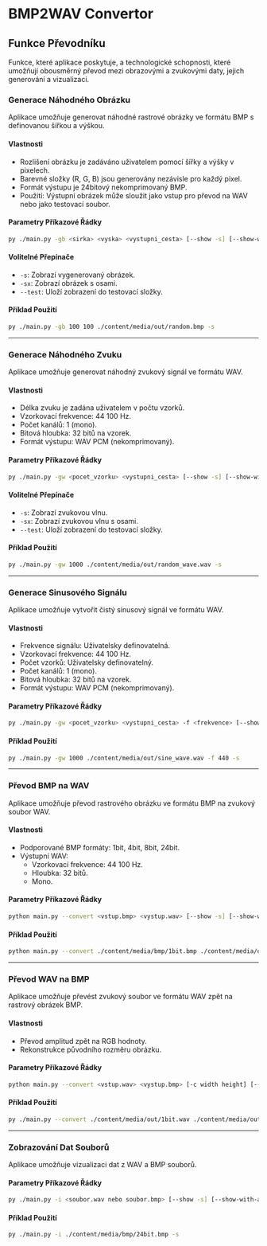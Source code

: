 # BMP2WAV Convertor

## Funkce Převodníku

Funkce, které aplikace poskytuje, a technologické schopnosti, které umožňují obousměrný převod mezi obrazovými a zvukovými daty, jejich generování a vizualizaci.

### Generace Náhodného Obrázku

Aplikace umožňuje generovat náhodné rastrové obrázky ve formátu BMP s definovanou šířkou a výškou.

#### Vlastnosti
- Rozlišení obrázku je zadáváno uživatelem pomocí šířky a výšky v pixelech.
- Barevné složky (R, G, B) jsou generovány nezávisle pro každý pixel.
- Formát výstupu je 24bitový nekomprimovaný BMP.
- Použití: Výstupní obrázek může sloužit jako vstup pro převod na WAV nebo jako testovací soubor.

#### Parametry Příkazové Řádky
```bash
py ./main.py -gb <sirka> <vyska> <vystupni_cesta> [--show -s] [--show-with-axes -sx] [--test]
```

#### Volitelné Přepínače
- `-s`: Zobrazí vygenerovaný obrázek.
- `-sx`: Zobrazí obrázek s osami.
- `--test`: Uloží zobrazení do testovací složky.

#### Příklad Použití
```bash
py ./main.py -gb 100 100 ./content/media/out/random.bmp -s
```

---

### Generace Náhodného Zvuku

Aplikace umožňuje generovat náhodný zvukový signál ve formátu WAV.

#### Vlastnosti
- Délka zvuku je zadána uživatelem v počtu vzorků.
- Vzorkovací frekvence: 44 100 Hz.
- Počet kanálů: 1 (mono).
- Bitová hloubka: 32 bitů na vzorek.
- Formát výstupu: WAV PCM (nekomprimovaný).

#### Parametry Příkazové Řádky
```bash
py ./main.py -gw <pocet_vzorku> <vystupni_cesta> [--show -s] [--show-with-axes -sx] [--test]
```

#### Volitelné Přepínače
- `-s`: Zobrazí zvukovou vlnu.
- `-sx`: Zobrazí zvukovou vlnu s osami.
- `--test`: Uloží zobrazení do testovací složky.

#### Příklad Použití
```bash
py ./main.py -gw 1000 ./content/media/out/random_wave.wav -s
```

---

### Generace Sinusového Signálu

Aplikace umožňuje vytvořit čistý sinusový signál ve formátu WAV.

#### Vlastnosti
- Frekvence signálu: Uživatelsky definovatelná.
- Vzorkovací frekvence: 44 100 Hz.
- Počet vzorků: Uživatelsky definovatelný.
- Počet kanálů: 1 (mono).
- Bitová hloubka: 32 bitů na vzorek.
- Formát výstupu: WAV PCM (nekomprimovaný).

#### Parametry Příkazové Řádky
```bash
py ./main.py -gw <pocet_vzorku> <vystupni_cesta> -f <frekvence> [--show -s] [--show-with-axes -sx] [--test]
```

#### Příklad Použití
```bash
py ./main.py -gw 1000 ./content/media/out/sine_wave.wav -f 440 -s
```

---

### Převod BMP na WAV

Aplikace umožňuje převod rastrového obrázku ve formátu BMP na zvukový soubor WAV.

#### Vlastnosti
- Podporované BMP formáty: 1bit, 4bit, 8bit, 24bit.
- Výstupní WAV:
   - Vzorkovací frekvence: 44 100 Hz.
   - Hloubka: 32 bitů.
   - Mono.

#### Parametry Příkazové Řádky
```bash
python main.py --convert <vstup.bmp> <vystup.wav> [--show -s] [--show-with-axes -sx] [--test]
```

#### Příklad Použití
```bash
python main.py --convert ./content/media/bmp/1bit.bmp ./content/media/out/1bit.wav --show
```

---

### Převod WAV na BMP

Aplikace umožňuje převést zvukový soubor ve formátu WAV zpět na rastrový obrázek BMP.

#### Vlastnosti
- Převod amplitud zpět na RGB hodnoty.
- Rekonstrukce původního rozměru obrázku.

#### Parametry Příkazové Řádky
```bash
python main.py --convert <vstup.wav> <vystup.bmp> [-c width height] [--show -s] [--show-with-axes -sx] [--test]
```

#### Příklad Použití
```bash
py ./main.py --convert ./content/media/out/1bit.wav ./content/media/out/1bit.bmp -s
```

---

### Zobrazování Dat Souborů

Aplikace umožňuje vizualizaci dat z WAV a BMP souborů.

#### Parametry Příkazové Řádky
```bash
py ./main.py -i <soubor.wav nebo soubor.bmp> [--show -s] [--show-with-axes -sx] [--test]
```

#### Příklad Použití
```bash
py ./main.py -i ./content/media/bmp/24bit.bmp -s
```

